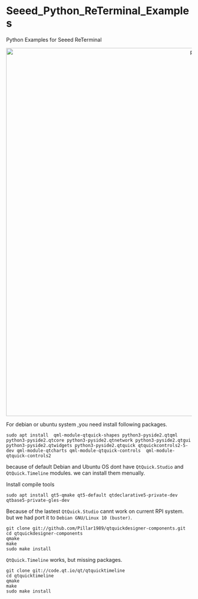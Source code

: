 # Seeed_Python_ReTerminal_Examples
Python Examples for Seeed ReTerminal

<p style="text-align:center;"><img src="https://files.seeedstudio.com/wiki/ReTerminal/Qt-Demo.gif" alt="pir" width="1000" height="auto"></p>

For debian or ubuntu system ,you need install following packages.
```shell
sudo apt install  qml-module-qtquick-shapes python3-pyside2.qtqml python3-pyside2.qtcore python3-pyside2.qtnetwork python3-pyside2.qtgui python3-pyside2.qtwidgets python3-pyside2.qtquick qtquickcontrols2-5-dev qml-module-qtcharts qml-module-qtquick-controls  qml-module-qtquick-controls2
```

because of default Debian and Ubuntu OS dont have `QtQuick.Studio` and `QtQuick.Timeline` modules. we can install them menually.

Install compile tools
```
sudo apt install qt5-qmake qt5-default qtdeclarative5-private-dev qtbase5-private-gles-dev
```

Because of the lastest `QtQuick.Studio` cannt work on current RPI system. but we had port it to  `Debian GNU/Linux 10 (buster)`. 
```
git clone git://github.com/Pillar1989/qtquickdesigner-components.git
cd qtquickdesigner-components
qmake 
make 
sudo make install 
```

`QtQuick.Timeline` works, but missing packages.
```
git clone git://code.qt.io/qt/qtquicktimeline
cd qtquicktimeline
qmake 
make
sudo make install 
```
